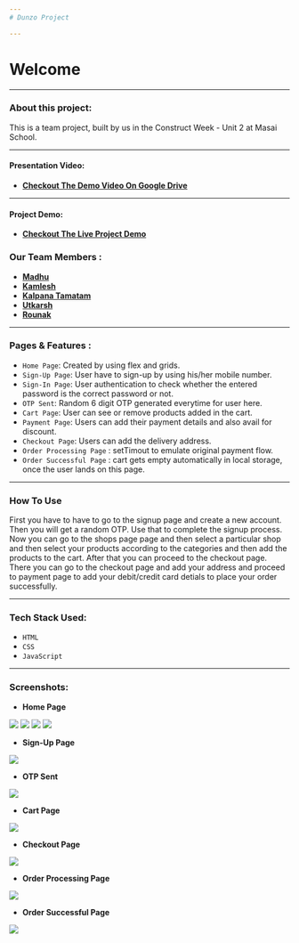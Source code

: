 ```yaml
---
# Dunzo Project

---
```

# Welcome 

---
### About this project:

   This is a team project, built by us in the Construct Week - Unit 2 at Masai School.

---

#### Presentation Video: 
- **[Checkout The Demo Video On Google Drive](link)**

---

#### Project Demo: 
- **[Checkout The Live Project Demo](https://awesome-booth-917140.netlify.app/)**

### Our Team Members :

- **[Madhu](https://github.com/madhuvenkat6)**
- **[Kamlesh](https://github.com/Kamleshfw11179)**
- **[Kalpana Tamatam](https://github.com/kalpana123-1)**
- **[Utkarsh](https://github.com/)**
- **[Rounak](https://github.com/Rounak1234567)**

---

### Pages & Features :

- `Home Page`: Created by using flex and grids.
- `Sign-Up Page`: User have to sign-up by using his/her mobile number.
- `Sign-In Page`: User authentication to check whether the entered password is the correct password or not.
- `OTP Sent`: Random 6 digit OTP generated everytime for user here.
- `Cart Page`: User can see or remove products added in the cart.
- `Payment Page`: Users can add their payment details and also avail for discount.
- `Checkout Page`: Users can add the delivery address.
- `Order Processing Page` : setTimout to emulate original payment flow.
- `Order Successful Page` : cart gets empty automatically in local storage, once the user lands on this page.

---

### How To Use

First you have to have to go to the signup page and create a new account. Then you will get a random OTP. Use that to complete the signup process. Now you can go to the shops page page and then select a particular shop and then select your products according to the categories and then add the products to the cart. After that you can proceed to the checkout page. There you can go to the checkout page and add your address and proceed to payment page to add your debit/credit card detials to place your order successfully.

---

### Tech Stack Used: 

- `HTML`
- `CSS`
- `JavaScript`

---

### Screenshots:

- **Home Page**

<img height src="https://github.com/Rounak1234567/Dunzo/blob/test/screenshots/landing%20page/landing%20page%201.png"/>
<img height src="https://github.com/Rounak1234567/Dunzo/blob/test/screenshots/landing%20page/landing%20page%202.png"/>
<img height src="https://github.com/Rounak1234567/Dunzo/blob/test/screenshots/landing%20page/landing%20page%203.png"/>
<img height src="https://github.com/Rounak1234567/Dunzo/blob/test/screenshots/landing%20page/landing%20page%204.png"/>



- **Sign-Up Page**

<img height src="https://github.com/Rounak1234567/Dunzo/blob/test/screenshots/signup%20page.png"/>

- **OTP Sent**

<img height src="https://github.com/Rounak1234567/Dunzo/blob/test/screenshots/otp.png"/>

- **Cart Page**

<img height src="https://github.com/Rounak1234567/Dunzo/blob/test/screenshots/groceries.png"/>

- **Checkout Page**

<img height src="https://github.com/Rounak1234567/Dunzo/blob/test/screenshots/add%20card.png"/>

- **Order Processing Page**

<img height src="https://github.com/Rounak1234567/Dunzo/blob/test/screenshots/payment%20loading.png"/>

- **Order Successful Page**

<img height src="https://github.com/Rounak1234567/Dunzo/blob/test/screenshots/payment%20successful.png"/>
